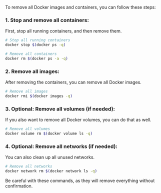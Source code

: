 To remove all Docker images and containers, you can follow these steps:

### 1. **Stop and remove all containers:**
First, stop all running containers, and then remove them.

```bash
# Stop all running containers
docker stop $(docker ps -q)

# Remove all containers
docker rm $(docker ps -a -q)
```

### 2. **Remove all images:**
After removing the containers, you can remove all Docker images.

```bash
# Remove all images
docker rmi $(docker images -q)
```

### 3. **Optional: Remove all volumes (if needed):**
If you also want to remove all Docker volumes, you can do that as well.

```bash
# Remove all volumes
docker volume rm $(docker volume ls -q)
```

### 4. **Optional: Remove all networks (if needed):**
You can also clean up all unused networks.

```bash
# Remove all networks
docker network rm $(docker network ls -q)
```

Be careful with these commands, as they will remove everything without confirmation.
